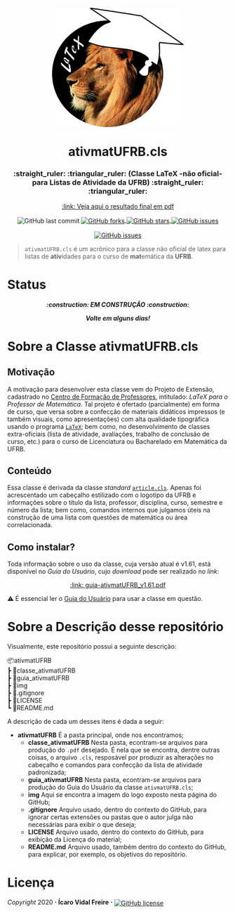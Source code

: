 <p align="center">
  <img 
      align  = "center" 
      src    = "/img/logo_leao-chapeu.png" 
      width  = "300"
      alt    = "ativmatUFRB"
  />
  <h1 align = "center">
      ativmatUFRB.cls
  </h1>
  <h3 align = "center">
      :straight_ruler: :triangular_ruler: (Classe LaTeX -não oficial- para Listas de Atividade da UFRB) :straight_ruler: :triangular_ruler:
  </h3>
  <p align = "center">
      <a align = "center" href = "/classe_ativmatUFRB/modelo_ativmatUFRB.pdf">
          :link: Veja aqui o resultado final em pdf 
      </a>
  </p>
</p>

<p align = "center">
  <img
      align = "center"
      alt   = "GitHub last commit"
      src   = "https://img.shields.io/github/last-commit/icaro-freire/ativmatUFRB"
  />
  <a align = "center" href = "https://github.com/icaro-freire/ativmatUFRB/network">
    <img 
         align = "center"
         alt   = "GitHub forks" 
         src   = "https://img.shields.io/github/forks/icaro-freire/ativmatUFRB"
    \>
  </a>
  <a align = "center" href="https://github.com/icaro-freire/ativmatUFRB/stargazers">
    <img 
         align = "center"
         alt   = "GitHub stars" 
         src   = "https://img.shields.io/github/stars/icaro-freire/ativmatUFRB"
    />
  </a>
  <a align = "center" href="https://github.com/icaro-freire/ativmatUFRB/issues">
    <img 
         align = "center"
         alt   = "GitHub issues" 
         src   = "https://img.shields.io/github/issues/icaro-freire/ativmatUFRB"
    \>
  </a>
</p>

<p align = "center">
  <a href = "https://t.me/IcaroFreire">
      <img 
          align = "center" 
          alt   = "GitHub issues" 
          src   = "https://img.shields.io/badge/contact-Telegram-2CA5E0?logo=Telegram&style=for-the-badge"
      />
  </a>
</p>

> `ativmatUFRB.cls` é um acrônico para a classe não oficial de latex para listas de **ativ**idades para o curso de **mat**emática da **UFRB**.

# Status
<h5 align = "center">
  :construction: 
  EM CONSTRUÇÃO 
  :construction:
  <p align = "center">
      Volte em alguns dias!
  </p>
</h5>

# Sobre a Classe ativmatUFRB.cls

## Motivação
A motivação para desenvolver esta classe vem do Projeto de Extensão, cadastrado no [Centro de Formação de Professores](https://www.ufrb.edu.br/cfp/), 
intitulado: _LaTeX para o Professor de Matemática_. 
Tal projeto é ofertado (parcialmente) em forma de curso, que versa sobre a confecção de materiais didáticos impressos (e também visuais, como apresentações)
com alta qualidade tipográfica usando o programa [`LaTeX`](https://sites.google.com/view/latexcfp/sobre/mas-o-que-%C3%A9-latex?authuser=0); bem como,
no desenvolvimento de classes extra-oficiais (lista de atividade, avaliações, trabalho de conclusão de curso, etc.) para o curso de Licenciatura ou 
Bacharelado em Matemática da UFRB.

## Conteúdo
Essa classe é derivada da classe _standard_ [`article.cls`](https://ctan.dcc.uchile.cl/macros/latex/base/classes.pdf).
Apenas foi acrescentado um cabeçalho estilizado com o logotipo da UFRB e informações sobre o título da lista, professor, disciplina, curso, semestre e número
da lista; bem como, comandos internos que julgamos úteis na construção de uma lista com questões de matemática ou área correlacionada.

## Como instalar?
Toda informação sobre o uso da classe, cuja versão atual é v1.61, está disponível no _Guia do Usuário_, cujo _download_ pode ser realizado no _link_:

<p align = "center">
  <a align = "center" href = "/guia_ativmatUFRB/v1.61/guia-ativmatUFRB_v1.61.pdf">
      :link: guia-ativmatUFRB_v1.61.pdf
  </a>
</p>

:warning: É essencial ler o [Guia do Usuário](https://github.com/icaro-freire/ativmatUFRB/blob/master/guia_ativmatUFRB/v1.61/guia-ativmatUFRB_v1.61.pdf) para usar a classe em questão.

# Sobre a Descrição desse repositório
Visualmente, este repositório possui a seguinte descrição:

📦ativmatUFRB </br> 
 ┣ 📂classe_ativmatUFRB </br> 
 ┣ 📂guia_ativmatUFRB </br> 
 ┣ 📂img </br> 
 ┣ 📜.gitignore </br> 
 ┣ 📜LICENSE </br> 
 ┗ 📜README.md 
 
A descrição de cada um desses itens é dada a seguir:
- **ativmatUFRB** É a pasta principal, onde nos encontramos;
    + **classe_ativmatUFRB** Nesta pasta, econtram-se arquivos para produção do `.pdf` desejado. 
                              É nela que se encontra, dentre outras coisas, o arquivo `.cls`,
                              resposável por produzir as alterações no cabeçalho e comandos para confecção da lista de atividade padronizada;
    + **guia_ativmatUFRB** Nesta pasta, econtram-se arquivos para produção do Guia do Usuário da classe `ativmatUFRB.cls`;
    + **img** Aqui se encontra a imagem do logo exposto nesta página do GitHub;
    + **.gitignore** Arquivo usado, dentro do contexto do GitHub, para ignorar certas extensões ou pastas que o autor julga não necessárias para exibir o que deseja;
    + **LICENSE** Arquivo usado, dentro do contexto do GitHub, para exibição da Licença do material;
    + **README.md** Arquivo usado, também dentro do contexto do GitHub, para explicar, por exemplo, os objetivos do repositório.

# Licença
_Copyright_ 2020 **⋅** **Ícaro Vidal Freire** **⋅** <a href="https://github.com/icaro-freire/ativmatUFRB/blob/master/LICENSE"><img alt="GitHub license" align="center" src="https://img.shields.io/github/license/icaro-freire/ativmatUFRB"></a>
